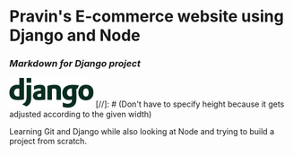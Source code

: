 # Pravin's E-commerce website using Django and Node
### _Markdown for Django project_

<img src="backend/media/django-logo-green-on-white.png" width=150> [//]: # (Don't have to specify height because it gets adjusted according to the given width)  

Learning Git and Django while also looking at Node and trying to build a project from scratch.